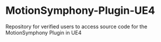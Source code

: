 # MotionSymphony-Plugin-UE4
Repository for verified users to access source code for the MotionSymphony Plugin in UE4
